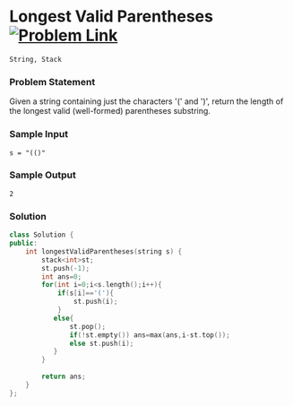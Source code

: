 
# Longest Valid Parentheses &ensp;  [![Problem Link](https://img.shields.io/badge/-LeetCode-FFA116?style=for-the-badge&logo=LeetCode&logoColor=black)](https://leetcode.com/problems/longest-valid-parentheses/)

```
String, Stack
``` 
### Problem Statement 
Given a string containing just the characters '(' and ')', return the length of the longest valid (well-formed) parentheses substring.

### Sample Input
```
s = "(()"
```
### Sample Output
```
2
```

### Solution
```cpp
class Solution {
public:
    int longestValidParentheses(string s) {
        stack<int>st;
        st.push(-1);
        int ans=0;
        for(int i=0;i<s.length();i++){
            if(s[i]=='('){
                st.push(i);
            }
           else{
               st.pop();
               if(!st.empty()) ans=max(ans,i-st.top());
               else st.push(i);
           } 
        }
        
        return ans;
    }
};
```